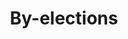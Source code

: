 ---
title: By-elections
longTitle: 'By-elections'
tags:
- gccommon
broaderTerm:
- "[[Elections]]"
french:
- "[[Election partielle]]"
---